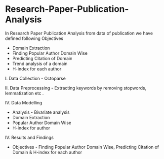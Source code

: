 # Research-Paper-Publication-Analysis

In Research Paper Publication Analysis from data of publication we have defined following Objectives
 * Domain Extraction
 * Finding Popular Author Domain Wise
 * Predicting Citation of Domain
 * Trend analysis of a domain
 * H-index for each author
   
I. Data Collection - Octoparse

II. Data Preprocessing - Extracting keywords by removing stopwords, lemmatization etc . 

IV. Data Modelling
* Analysis - Bivariate analysis 
* Domain Extraction 
* Popular Author Domain Wise
* H-index  for author
  
IV. Results and Findings
* Objectives - 
  Finding Popular Author Domain Wise, 
  Predicting Citation of Domain & 
  H-index for each author 



